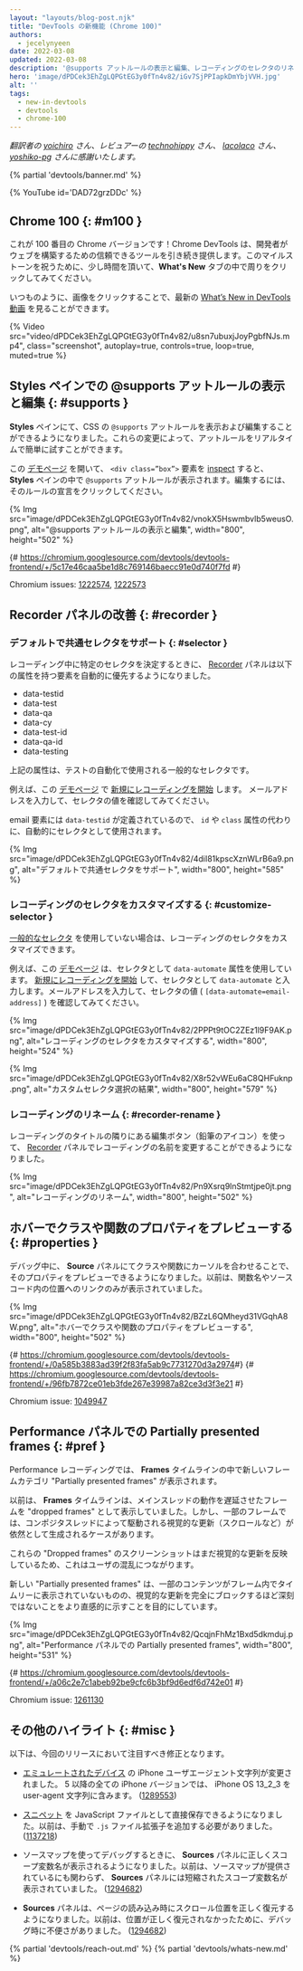 ```yaml
---
layout: "layouts/blog-post.njk"
title: "DevTools の新機能 (Chrome 100)"
authors:
  - jecelynyeen
date: 2022-03-08
updated: 2022-03-08
description: '@supports アットルールの表示と編集、レコーディングのセレクタのリネームやカスタマイズなど'
hero: 'image/dPDCek3EhZgLQPGtEG3y0fTn4v82/iGv7SjPPIapkDmYbjVVH.jpg'
alt: ''
tags:
  - new-in-devtools
  - devtools
  - chrome-100
---
```


*翻訳者の [yoichiro](https://github.com/yoichiro) さん、レビュアーの [technohippy](https://github.com/technohippy) さん、 [lacolaco](https://github.com/lacolaco) さん、 [yoshiko-pg](https://github.com/yoshiko-pg) さんに感謝いたします。*

{% partial 'devtools/banner.md' %}

{% YouTube id='DAD72grzDDc' %}

## Chrome 100  {: #m100 }

<!-- Here’s to the 100th Chrome version! Chrome DevTools will continue to provide reliable tools for developers to build on the web. Take a moment to click around in the **What’s New** tab to celebrate the milestones. -->
これが 100 番目の Chrome バージョンです！Chrome DevTools は、開発者がウェブを構築するための信頼できるツールを引き続き提供します。このマイルストーンを祝うために、少し時間を頂いて、**What's New** タブの中で周りをクリックしてみてください。

<!-- As usual, you can watch the latest [What’s New in DevTools video](https://goo.gle/devtools-youtube) by clicking on the image. -->
いつものように、画像をクリックすることで、最新の [What’s New in DevTools 動画](https://goo.gle/devtools-youtube) を見ることができます。

{% Video src="video/dPDCek3EhZgLQPGtEG3y0fTn4v82/u8sn7ubuxjJoyPgbfNJs.mp4", class="screenshot", autoplay=true, controls=true, loop=true, muted=true %}


<!-- View and edit @supports at rules in the Styles pane {: #supports } -->
## Styles ペインでの @supports アットルールの表示と編集 {: #supports }

<!-- You can now view and edit the CSS `@supports` at-rules in the **Styles** pane. These changes make it easier to experiment with the at-rules in real time. -->
**Styles** ペインにて、CSS の `@supports` アットルールを表示および編集することができるようになりました。これらの変更によって、アットルールをリアルタイムで簡単に試すことができます。

<!-- Open this [demo page](https://jec.fyi/demo/at-support), [inspect](/docs/devtools/dom/#inspect) the `<div class=”box”>` element, view the `@supports` at-rules in the **Styles** pane. Click on the rule’s declaration to edit it.  -->
この [デモページ](https://jec.fyi/demo/at-support) を開いて、 `<div class=”box”>` 要素を [inspect](/docs/devtools/dom/#inspect) すると、 **Styles** ペインの中で `@supports` アットルールが表示されます。編集するには、そのルールの宣言をクリックしてください。

{% Img src="image/dPDCek3EhZgLQPGtEG3y0fTn4v82/vnokX5Hswmbvlb5weusO.png", alt="@supports アットルールの表示と編集", width="800", height="502" %}

{# https://chromium.googlesource.com/devtools/devtools-frontend/+/5c17e46caa5be1d8c769146baecc91e0d740f7fd #}

Chromium issues: [1222574](https://crbug.com/1222574), [1222573](https://crbug.com/1222573)


<!-- ## Recorder panel improvements {: #recorder } -->
## Recorder パネルの改善 {: #recorder }

<!-- ### Support common selectors by default {: #selector } -->
### デフォルトで共通セレクタをサポート {: #selector }

<!-- When determining an unique selector during recording, the [Recorder](/docs/devtools/recorder/) panel now automatically prefers elements with the following attributes: -->
レコーディング中に特定のセレクタを決定するときに、 [Recorder](/docs/devtools/recorder/) パネルは以下の属性を持つ要素を自動的に優先するようになりました。

- data-testid
- data-test
- data-qa
- data-cy
- data-test-id
- data-qa-id
- data-testing

<!-- The attributes above are common selectors used in test automation.  -->
上記の属性は、テストの自動化で使用される一般的なセレクタです。

<!-- For example, [start a new recording](/docs/devtools/recorder/#record) with this [demo page](https://jec.fyi/demo/recorder). Fill in an email address and observe the selector value. -->
例えば、この [デモページ](https://jec.fyi/demo/recorder) で [新規にレコーディングを開始](/docs/devtools/recorder/#record) します。 メールアドレスを入力して、セレクタの値を確認してみてください。

<!-- Since the email element has `data-testid` defined, it’s used as the selector automatically instead of the `id` or `class` attributes. -->
email 要素には `data-testid` が定義されているので、 `id` や `class` 属性の代わりに、自動的にセレクタとして使用されます。

{% Img src="image/dPDCek3EhZgLQPGtEG3y0fTn4v82/4diI81kpscXznWLrB6a9.png", alt="デフォルトで共通セレクタをサポート", width="800", height="585" %}


<!-- ### Customize the recording’s selector {: #customize-selector } -->
### レコーディングのセレクタをカスタマイズする {: #customize-selector }

<!-- You can customize the selector of a recording if you are not using the [common selectors](/docs/devtools/recorder/#selector). -->
[一般的なセレクタ](/docs/devtools/recorder/#selector) を使用していない場合は、レコーディングのセレクタをカスタマイズできます。

<!-- For example, this [demo page](https://jec.fyi/demo/recorder) uses the `data-automate` attribute as the selector. [start a new recording](/docs/devtools/recorder/#record) and enter the `data-automate` as the selector attribute. Fill in an email address and observe the selector value (`[data-automate=email-address]`). -->
例えば、この [デモページ](https://jec.fyi/demo/recorder) は、セレクタとして `data-automate` 属性を使用しています。 [新規にレコーディングを開始](/docs/devtools/recorder/#record) して、セレクタとして `data-automate` と入力します。メールアドレスを入力して、セレクタの値 ( `[data-automate=email-address]` ) を確認してみてください。

{% Img src="image/dPDCek3EhZgLQPGtEG3y0fTn4v82/2PPPt9tOC2ZEz1l9F9AK.png", alt="レコーディングのセレクタをカスタマイズする", width="800", height="524" %}

{% Img src="image/dPDCek3EhZgLQPGtEG3y0fTn4v82/X8r52vWEu6aC8QHFuknp.png", alt="カスタムセレクタ選択の結果", width="800", height="579" %}


<!-- ### Rename a recording {: #recorder-rename } -->
### レコーディングのリネーム {: #recorder-rename }

<!-- You can now rename a recording in the [Recorder](/docs/devtools/recorder/) panel with the edit button (pencil icon) next to the recording’s title. -->
レコーディングのタイトルの隣りにある編集ボタン（鉛筆のアイコン）を使って、 [Recorder](/docs/devtools/recorder/) パネルでレコーディングの名前を変更することができるようになりました。

{% Img src="image/dPDCek3EhZgLQPGtEG3y0fTn4v82/Pn9Xsrq9lnStmtjpe0jt.png", alt="レコーディングのリネーム", width="800", height="502" %}


<!-- ## Preview class/function properties on hover {: #properties } -->
## ホバーでクラスや関数のプロパティをプレビューする {: #properties }

<!-- You can now hover over a class or function in the **Sources** panel during debugging to preview its properties. Previously, it only showed the function name and a link to its location in the source code. -->
デバッグ中に、 **Source** パネルにてクラスや関数にカーソルを合わせることで、そのプロパティをプレビューできるようになりました。以前は、関数名やソースコード内の位置へのリンクのみが表示されていました。

{% Img src="image/dPDCek3EhZgLQPGtEG3y0fTn4v82/BZzL6QMheyd31VGqhA8W.png", alt="ホバーでクラスや関数のプロパティをプレビューする", width="800", height="502" %}

{# https://chromium.googlesource.com/devtools/devtools-frontend/+/0a585b3883ad39f2f83fa5ab9c7731270d3a2974 ​#}
{# https://chromium.googlesource.com/devtools/devtools-frontend/+/96fb7872ce01eb3fde267e39987a82ce3d3f3e21 #}

Chromium issue: [1049947](https://crbug.com/1049947)


<!-- ## Partially presented frames in the Performance panel {: #perf } -->
## Performance パネルでの Partially presented frames {: #pref }

<!-- Performance recording now displays a new frame category "Partially presented frames" in the **Frames** timeline.  -->
Performance レコーディングでは、 **Frames** タイムラインの中で新しいフレームカテゴリ "Partially presented frames" が表示されます。

<!-- Previously, the **Frames** timeline visualizes any frames with delayed main-thread work as "dropped frames". However, there are cases where some frames may still produce visual updates (e.g. scrolling) driven by the compositor thread. -->
以前は、 **Frames** タイムラインは、メインスレッドの動作を遅延させたフレームを "dropped frames" として表示していました。しかし、一部のフレームでは、コンポジタスレッドによって駆動される視覚的な更新（スクロールなど）が依然として生成されるケースがあります。

<!-- This leads to user confusion because the screenshots of these “Dropped frames” are still reflecting visual updates.  -->
これらの "Dropped frames" のスクリーンショットはまだ視覚的な更新を反映しているため、これはユーザの混乱につながります。

<!-- The new "Partially presented frames" aims to indicate more intuitively that although some content is not presented timely in the frame, but the issue is not so severe as to block visual updates altogether. -->
新しい "Partially presented frames" は、一部のコンテンツがフレーム内でタイムリーに表示されていないものの、視覚的な更新を完全にブロックするほど深刻ではないことをより直感的に示すことを目的にしています。

{% Img src="image/dPDCek3EhZgLQPGtEG3y0fTn4v82/QcqjnFhMz1Bxd5dkmduj.png", alt="Performance パネルでの Partially presented frames", width="800", height="531" %}

{# https://chromium.googlesource.com/devtools/devtools-frontend/+/a06c2e7c1abeb92be9cfc6b3bf9d6edf6d742e01 #}

Chromium issue: [1261130](https://crbug.com/1261130)


<!-- ## Miscellaneous highlights {: #misc } -->
## その他のハイライト {: #misc }

<!-- These are some noteworthy fixes in this release: -->
以下は、今回のリリースにおいて注目すべき修正となります。

<!-- - Updated iPhone user agent strings for [emulated devices](/docs/devtools/device-mode/#device). All iPhone versions after 5 have a user-agent string with iPhone OS 13_2_3. ([1289553](https://crbug.com/1289553)) -->
- [エミュレートされたデバイス](/docs/devtools/device-mode/#device) の iPhone ユーザエージェント文字列が変更されました。 5 以降の全ての iPhone バージョンでは、 iPhone OS 13_2_3 を user-agent 文字列に含みます。 ([1289553](https://crbug.com/1289553))
<!-- - You can now save [snippet](/docs/devtools/javascript/snippets/) as a JavaScript file directly. Previously, you needed to append `.js` file extension manually. ([1137218](https://crbug.com/1137218)) -->
- [スニペット](/docs/devtools/javascript/snippets/) を JavaScript ファイルとして直接保存できるようになりました。以前は、手動で `.js` ファイル拡張子を追加する必要がありました。 ([1137218](https://crbug.com/1137218))
<!-- - The **Sources** panel now correctly displays scope variable names when debugging with sourcemap. Previously, the **Sources** panel displays minified scope variable names despite sourcemap being provided. ([1294682](https://crbug.com/1294682))  -->
- ソースマップを使ってデバッグするときに、 **Sources** パネルに正しくスコープ変数名が表示されるようになりました。以前は、ソースマップが提供されているにも関わらず、 **Sources** パネルには短縮されたスコープ変数名が表示されていました。 ([1294682](https://crbug.com/1294682))
<!-- - The **Sources** panel now restores scroll position correctly on page load. Previously, the position was not restored correctly causing inconvenience in debugging. ([1294422](https://crbug.com/1294422))  -->
- **Sources** パネルは、ページの読み込み時にスクロール位置を正しく復元するようになりました。以前は、位置が正しく復元されなかったために、デバッグ時に不便さがありました。 ([1294682](https://crbug.com/1294682))

{% partial 'devtools/reach-out.md' %}
{% partial 'devtools/whats-new.md' %}
